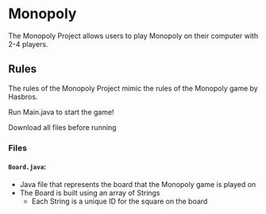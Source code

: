 # Monopoly
The Monopoly Project allows users to play Monopoly on their computer with 2-4 players.

## Rules
The rules of the Monopoly Project mimic the rules of the Monopoly game by Hasbros.

Run Main.java to start the game!

Download all files before running

### Files
#### `Board.java`:
- Java file that represents the board that the Monopoly game is played on
- The Board is built using an array of Strings
  - Each String is a unique ID for the square on the board
